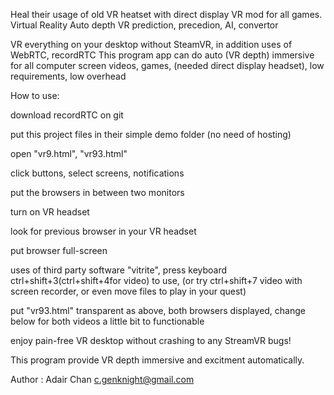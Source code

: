 Heal their usage of old VR heatset with direct display VR mod for all games. Virtual Reality Auto depth VR prediction, precedion, AI, convertor

VR everything on your desktop without SteamVR, in addition uses of WebRTC, recordRTC This program app can do auto (VR depth) immersive for all computer screen videos, games, (needed direct display headset), low requirements, low overhead

How to use:

download recordRTC on git

put this project files in their simple demo folder (no need of hosting)

open "vr9.html", "vr93.html"

click buttons, select screens, notifications

put the browsers in between two monitors

turn on VR headset

look for previous browser in your VR headset

put browser full-screen

uses of third party software "vitrite", press keyboard ctrl+shift+3(ctrl+shift+4for video) to use, (or try ctrl+shift+7 video with screen recorder, or even move files to play in your quest)

put "vr93.html" transparent as above, both browsers displayed, change below for both videos a little bit to functionable

enjoy pain-free VR desktop without crashing to any StreamVR bugs!

This program provide VR depth immersive and excitment automatically.

Author : Adair Chan c.genknight@gmail.com

